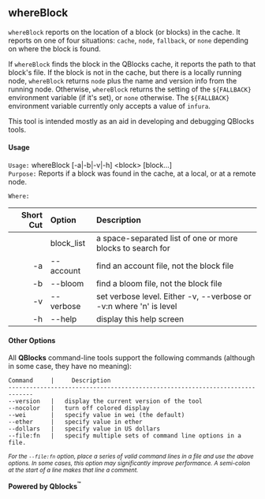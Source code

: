 ## whereBlock

`whereBlock` reports on the location of a block (or blocks) in the cache. It reports on one of four situations: `cache`, `node`, `fallback`, or `none` depending on where the block is found.

If `whereBlock` finds the block in the QBlocks cache, it reports the path to that block's file. If the block is not in the cache, but there is a locally running node, `whereBlock` returns `node` plus the name and version info from the running node. Otherwise, `whereBlock` returns the setting of the `${FALLBACK}` environment variable (if it's set), or `none` otherwise. The `${FALLBACK}` environment variable currently only accepts a value of `infura`.

This tool is intended mostly as an aid in developing and debugging QBlocks tools.

#### Usage

`Usage:`    whereBlock [-a|-b|-v|-h] &lt;block&gt; [block...]  
`Purpose:`  Reports if a block was found in the cache, at a local, or at a remote node.
             
`Where:`  

| Short Cut | Option | Description |
| -------: | :------- | :------- |
|  | block_list | a space-separated list of one or more blocks to search for |
| -a | --account | find an account file, not the block file |
| -b | --bloom | find a bloom file, not the block file |
| -v | --verbose | set verbose level. Either -v, --verbose or -v:n where 'n' is level |
| -h | --help | display this help screen |

#### Other Options

All **QBlocks** command-line tools support the following commands (although in some case, they have no meaning):

    Command     |     Description
    -----------------------------------------------------------------------------
    --version   |   display the current version of the tool
    --nocolor   |   turn off colored display
    --wei       |   specify value in wei (the default)
    --ether     |   specify value in ether
    --dollars   |   specify value in US dollars
    --file:fn   |   specify multiple sets of command line options in a file.

<small>*For the `--file:fn` option, place a series of valid command lines in a file and use the above options. In some cases, this option may significantly improve performance. A semi-colon at the start of a line makes that line a comment.*</small>

**Powered by Qblocks<sup>&trade;</sup>**


